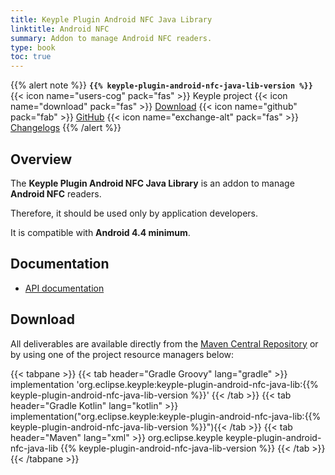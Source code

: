 ```yaml
---
title: Keyple Plugin Android NFC Java Library
linktitle: Android NFC
summary: Addon to manage Android NFC readers.
type: book
toc: true
---
```


{{% alert note %}}
**`{{% keyple-plugin-android-nfc-java-lib-version %}}`**
<span class="component-metadata">{{< icon name="users-cog" pack="fas" >}} Keyple project</span>
<span class="component-metadata">{{< icon name="download" pack="fas" >}} [Download](#download)</span>
<span class="component-metadata">{{< icon name="github" pack="fab" >}} [GitHub](https://github.com/eclipse/keyple-plugin-android-nfc-java-lib/)</span>
<span class="component-metadata">{{< icon name="exchange-alt" pack="fas" >}} [Changelogs](https://github.com/eclipse/keyple-plugin-android-nfc-java-lib/releases/)</span>
{{% /alert %}}

## Overview

The **Keyple Plugin Android NFC Java Library** is an addon to manage **Android NFC** readers.

Therefore, it should be used only by application developers.

It is compatible with **Android 4.4 minimum**.

## Documentation

* [API documentation](https://eclipse.github.io/keyple-plugin-android-nfc-java-lib)

## Download

All deliverables are available directly from the [Maven Central Repository](https://search.maven.org/search?q=a:keyple-plugin-android-nfc-java-lib) or by using one of the project resource managers below:

{{< tabpane >}}
{{< tab header="Gradle Groovy" lang="gradle" >}}
implementation 'org.eclipse.keyple:keyple-plugin-android-nfc-java-lib:{{% keyple-plugin-android-nfc-java-lib-version %}}'
{{< /tab >}}
{{< tab header="Gradle Kotlin" lang="kotlin" >}}
implementation("org.eclipse.keyple:keyple-plugin-android-nfc-java-lib:{{% keyple-plugin-android-nfc-java-lib-version %}}"){{< /tab >}}
{{< tab header="Maven" lang="xml" >}}
<dependency>
  <groupId>org.eclipse.keyple</groupId>
  <artifactId>keyple-plugin-android-nfc-java-lib</artifactId>
  <version>{{% keyple-plugin-android-nfc-java-lib-version %}}</version>
</dependency>
{{< /tab >}}
{{< /tabpane >}}